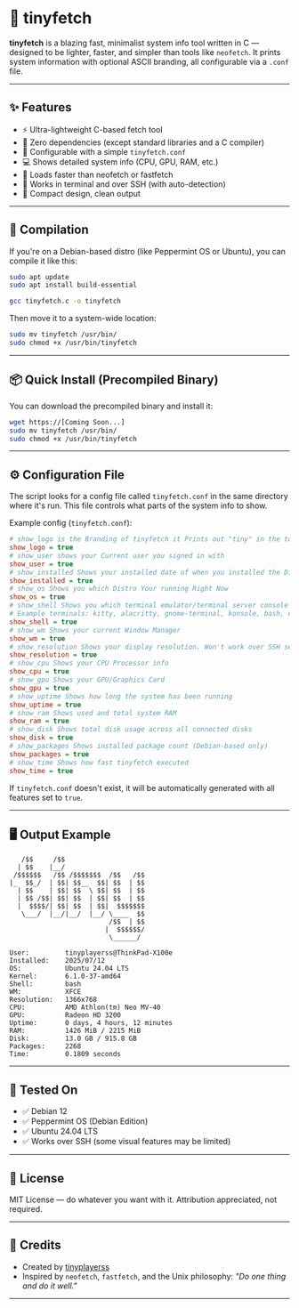 # 🐧 tinyfetch

**tinyfetch** is a blazing fast, minimalist system info tool written in C — designed to be lighter, faster, and simpler than tools like `neofetch`. It prints system information with optional ASCII branding, all configurable via a `.conf` file.

---

## ✨ Features

- ⚡ Ultra-lightweight C-based fetch tool
- 🧠 Zero dependencies (except standard libraries and a C compiler)
- 🧰 Configurable with a simple `tinyfetch.conf`
- 💻 Shows detailed system info (CPU, GPU, RAM, etc.)
- 🚀 Loads faster than neofetch or fastfetch
- 🐚 Works in terminal and over SSH (with auto-detection)
- 📏 Compact design, clean output

---

## 🔧 Compilation

If you're on a Debian-based distro (like Peppermint OS or Ubuntu), you can compile it like this:

```bash
sudo apt update
sudo apt install build-essential

gcc tinyfetch.c -o tinyfetch
```

Then move it to a system-wide location:

```bash
sudo mv tinyfetch /usr/bin/
sudo chmod +x /usr/bin/tinyfetch
```

---

## 📦 Quick Install (Precompiled Binary)

You can download the precompiled binary and install it:

```bash
wget https://[Coming Soon...]
sudo mv tinyfetch /usr/bin/
sudo chmod +x /usr/bin/tinyfetch
```

---

## ⚙️ Configuration File

The script looks for a config file called `tinyfetch.conf` in the same directory where it's run. This file controls what parts of the system info to show.

Example config (`tinyfetch.conf`):

```ini
# show_logo is the Branding of tinyfetch it Prints out "tiny" in the top of the script
show_logo = true
# show_user shows your Current user you signed in with
show_user = true
# show_installed Shows your installed date of when you installed the Distro OS
show_installed = true
# show_os Shows you which Distro Your running Right Now
show_os = true
# show_shell Shows you which terminal emulator/terminal server console you're using...
# Example terminals: kitty, alacritty, gnome-terminal, konsole, bash, etc.
show_shell = true
# show_wm Shows your current Window Manager
show_wm = true
# show_resolution Shows your display resolution. Won't work over SSH sessions.
show_resolution = true
# show_cpu Shows your CPU Processor info
show_cpu = true
# show_gpu Shows your GPU/Graphics Card
show_gpu = true
# show_uptime Shows how long the system has been running
show_uptime = true
# show_ram Shows used and total system RAM
show_ram = true
# show_disk Shows total disk usage across all connected disks
show_disk = true
# show_packages Shows installed package count (Debian-based only)
show_packages = true
# show_time Shows how fast tinyfetch executed
show_time = true
```

If `tinyfetch.conf` doesn't exist, it will be automatically generated with all features set to `true`.

---

## 🖥️ Output Example

```
   /$$     /$$                    
  | $$    |__/                    
 /$$$$$$   /$$ /$$$$$$$  /$$   /$$
|_  $$_/  | $$| $$__  $$| $$  | $$
  | $$    | $$| $$  \ $$| $$  | $$
  | $$ /$$| $$| $$  | $$| $$  | $$
  |  $$$$/| $$| $$  | $$|  $$$$$$$
   \___/  |__/|__/  |__/ \____  $$
                         /$$  | $$
                        |  $$$$$$/
                         \______/ 

User:         tinyplayerss@ThinkPad-X100e
Installed:    2025/07/12
OS:           Ubuntu 24.04 LTS
Kernel:       6.1.0-37-amd64
Shell:        bash
WM:           XFCE
Resolution:   1366x768
CPU:          AMD Athlon(tm) Neo MV-40
GPU:          Radeon HD 3200
Uptime:       0 days, 4 hours, 12 minutes
RAM:          1426 MiB / 2215 MiB
Disk:         13.0 GB / 915.8 GB
Packages:     2268
Time:         0.1809 seconds
```

---

## 🧪 Tested On

- ✅ Debian 12
- ✅ Peppermint OS (Debian Edition)
- ✅ Ubuntu 24.04 LTS
- ✅ Works over SSH (some visual features may be limited)

---

## 📜 License

MIT License — do whatever you want with it. Attribution appreciated, not required.

---

## 🙌 Credits

- Created by [tinyplayerss](https://x.com/@tinyplayerss)  
- Inspired by `neofetch`, `fastfetch`, and the Unix philosophy: _"Do one thing and do it well."_

---

